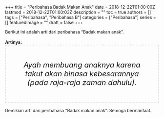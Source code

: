+++
title = "Peribahasa Badak Makan Anak"
date = 2018-12-22T01:00:00Z
lastmod = 2018-12-22T01:00:03Z
description = ""
toc = true
authors = []
tags = ["Peribahasa", "Peribahasa B"]
categories = ["Peribahasa"]
series = []
featuredImage = ""
draft = false
+++

<div dir="ltr" style="text-align: left;" trbidi="on"><div style="text-align: justify;">Berikut ini adalah arti dari peribahasa “Badak makan anak”.</div><br /><div style="text-align: justify;"><b>Artinya:</b></div><div style="border: 2px dashed #ddd; font-size: 24px; height: auto; margin: 0 auto; padding: 50px; text-align: center; width: auto;"><i>Ayah membuang anaknya karena takut akan binasa kebesarannya (pada raja-raja zaman dahulu).</i></div><div style="text-align: justify;"><br /></div><div style="text-align: justify;">Demikian arti dari peribahasa "Badak makan anak". Semoga bermanfaat. </div></div>
